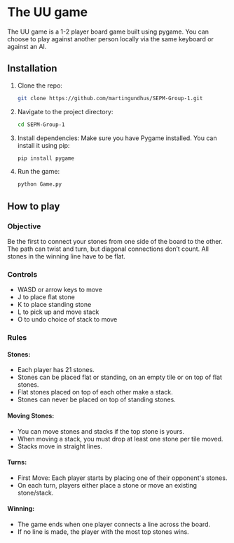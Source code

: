 # The UU game
The UU game is a 1-2 player board game built using pygame.
You can choose to play against another person locally via the same keyboard or against an AI.


## Installation
1. Clone the repo:
   ```bash
   git clone https://github.com/martingundhus/SEPM-Group-1.git
   ```
2. Navigate to the project directory:
   ```bash
   cd SEPM-Group-1
   ```
3. Install dependencies: Make sure you have Pygame installed. You can install it using pip:
   ```bash
   pip install pygame
   ```
4. Run the game:
   ```bash
   python Game.py
   ```

## How to play
### Objective
 Be the first to connect your stones from one side of the board to the other. The path can twist and turn, but diagonal connections don’t count. All stones in the winning line have to be flat.

### Controls
- WASD or arrow keys to move
- J to place flat stone
- K to place standing stone
- L to pick up and move stack
- O to undo choice of stack to move

### Rules
#### Stones:
- Each player has 21 stones.
- Stones can be placed flat or standing, on an empty tile or on top of flat stones.
- Flat stones placed on top of each other make a stack.
- Stones can never be placed on top of standing stones.

#### Moving Stones:
- You can move stones and stacks if the top stone is yours.
- When moving a stack, you must drop at least one stone per tile moved.
- Stacks move in straight lines.

#### Turns:
- First Move: Each player starts by placing one of their opponent's stones.
- On each turn, players either place a stone or move an existing stone/stack.

#### Winning:
- The game ends when one player connects a line across the board.
- If no line is made, the player with the most top stones wins.

